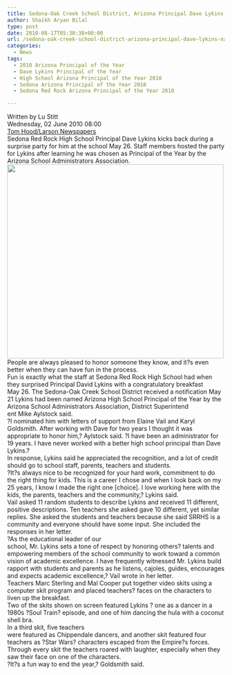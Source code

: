 ```yaml
---
title: Sedona-Oak Creek School District, Arizona Principal Dave Lykins named principal of the year 2010!
author: Shaikh Aryan Bilal
type: post
date: 2010-08-17T05:30:38+00:00
url: /sedona-oak-creek-school-district-arizona-principal-dave-lykins-named-principal-of-the-year-2010/
categories:
  - News
tags:
  - 2010 Arizona Principal of the Year
  - Dave Lykins Principal of the Year
  - High School Arizona Principal of the Year 2010
  - Sedona Arizona Principal of the Year 2010
  - Sedona Red Rock Arizona Principal of the Year 2010

---
```

Written by Lu Stitt  
Wednesday, 02 June 2010 08:00  
 <a href="http://www.redrocknews.com/News/dave-lykins-named-principal-of-year.html" target="_blank" rel="noopener">Tom Hood/Larson Newspapers</a>  
Sedona Red Rock High School Principal Dave Lykins kicks back during a surprise party for him at the school May 26. Staff members hosted the party for Lykins after learning he was chosen as Principal of the Year by the Arizona School Administrators Association.  
<img loading="lazy" class="alignright size-full wp-image-2912" title="Dave Lykins Sedona, Arizona Principal of the Year 2010" src="http://www.backbonecommunications.com/wp-content/uploads/Dave-Lykins-Sedona-Arizona-Principal-of-the-Year-2010.png" alt="" width="501" height="448" />  
People are always pleased to honor someone they know, and it?s even better when they can have fun in the process.  
Fun is exactly what the staff at Sedona Red Rock High School had when they surprised Principal David Lykins with a congratulatory breakfast  
May 26. The Sedona-Oak Creek School District received a notification May 21 Lykins had been named Arizona High School Principal of the Year by the Arizona School Administrators Association, District Superintend  
ent Mike Aylstock said.  
?I nominated him with letters of support from Elaine Vail and Karyl Goldsmith. After working with Dave for two years I thought it was appropriate to honor him,? Aylstock said. ?I have been an administrator for 19 years. I have never worked with a better high school principal than Dave Lykins.?  
In response, Lykins said he appreciated the recognition, and a lot of credit should go to school staff, parents, teachers and students.  
?It?s always nice to be recognized for your hard work, commitment to do the right thing for kids. This is a career I chose and when I look back on my 25 years, I know I made the right one [choice]. I love working here with the kids, the parents, teachers and the community,? Lykins said.  
Vail asked 11 random students to describe Lykins and received 11 different, positive descriptions. Ten teachers she asked gave 10 different, yet similar replies. She asked the students and teachers because she said SRRHS is a community and everyone should have some input. She included the responses in her letter.  
?As the educational leader of our  
school, Mr. Lykins sets a tone of respect by honoring others? talents and empowering members of the school community to work toward a common vision of academic excellence. I have frequently witnessed Mr. Lykins build rapport with students and parents as he listens, cajoles, guides, encourages and expects academic excellence,? Vail wrote in her letter.  
Teachers Marc Sterling and Mal Cooper put together video skits using a computer skit program and placed teachers? faces on the characters to liven up the breakfast.  
Two of the skits shown on screen featured Lykins ? one as a dancer in a 1980s ?Soul Train? episode, and one of him dancing the hula with a coconut shell bra.  
In a third skit, five teachers  
were featured as Chippendale dancers, and another skit featured four teachers as ?Star Wars? characters escaped from the Empire?s forces.  
Through every skit the teachers roared with laughter, especially when they saw their face on one of the characters.  
?It?s a fun way to end the year,? Goldsmith said.